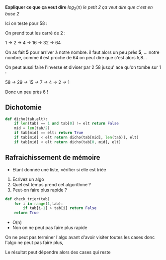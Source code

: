 
**Expliquer ce que ça veut dire** $log_2(n)$ *le petit 2 ça veut dire que c'est en base 2*


Ici on teste pour 58 :


On prend tout les carré de 2 :

1 -> 2 -> 4 -> 16 -> 32 -> 64

On as fait **5** pour arriver à notre nombre. il faut alors un peu près **5**, ... notre nombre, comme il est proche de 64 on peut dire que c'est alors 5,8...

On peut aussi faire l'inverse et diviser par 2 58 jusqu' ace qu'on tombe sur 1 :

58 -> 29 -> 15 -> 7 -> 4 -> 2 -> 1 

Donc un peu près 6 !


## Dichotomie

```python
def dicho(tab,elt):
	if len(tab) == 1 and tab[0] != elt return False
	mid = len(tab/2)
	if tab[mid] == elt: return True
	if tab[mid] < elt return dicho(tab[mid], len(tab)], elt)
	if tab[mid] < elt return dicho(tab[0, mid], elt)
```



## Rafraichissement de mémoire

- Etant donnée une liste, vérifier si elle est triée

1) Ecrivez un algo
2) Quel est temps prend cet algorithme ?
3) Peut-on faire plus rapide ?

```python
def check_trier(tab)
	for i in range(1,tab):
		if tab[i-1] > tab[i] return False
	return True
```

- O(n)
- Non on ne peut pas faire plus rapide



On ne peut pas terminer l'algo avant d'avoir visiter toutes les cases donc l'algo ne peut pas faire plus,

Le résultat peut dépendre alors des cases qui reste






